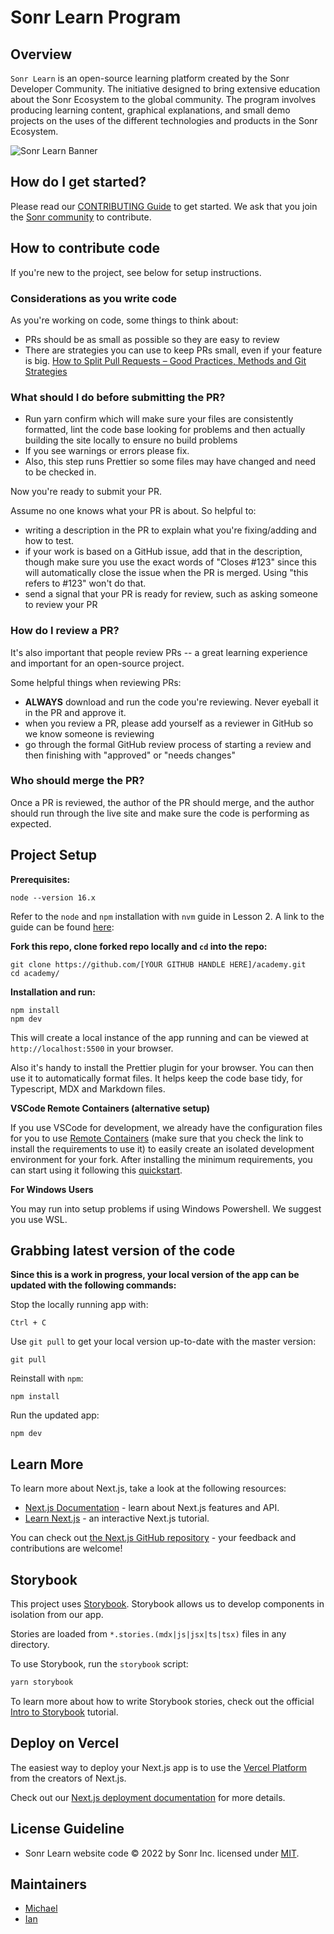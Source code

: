 # Sonr Learn Program

## Overview

`Sonr Learn` is an open-source learning platform created by the Sonr Developer Community. The initiative designed to bring extensive education about the Sonr Ecosystem to the global community. The program involves producing learning content, graphical explanations, and small demo projects on the uses of the different technologies and products in the Sonr Ecosystem.

![Sonr Learn Banner](assets/pngs/ReadMe.png)


## How do I get started?

Please read our [CONTRIBUTING Guide](CONTRIBUTING.md) to get started. We ask
that you join the [Sonr community](https://community.sonr.io) to contribute.

## How to contribute code

If you're new to the project, see below for setup instructions.

### Considerations as you write code

As you're working on code, some things to think about:

- PRs should be as small as possible so they are easy to review
- There are strategies you can use to keep PRs small, even if your feature is
  big.
  [How to Split Pull Requests – Good Practices, Methods and Git Strategies](https://www.thedroidsonroids.com/blog/splitting-pull-request)

### What should I do before submitting the PR?

-  Run yarn confirm which will make sure your files are consistently formatted, lint the code base looking for problems and then actually building the site locally to ensure no build problems
- If you see warnings or errors please fix.
- Also, this step runs Prettier so some files may have changed and need to be checked in.


Now you're ready to submit your PR.

Assume no one knows what your PR is about. So helpful to:

- writing a description in the PR to explain what you're fixing/adding and how
  to test.
- if your work is based on a GitHub issue, add that in the description, though
  make sure you use the exact words of "Closes #123" since this will
  automatically close the issue when the PR is merged. Using "this refers to
  #123" won't do that.
- send a signal that your PR is ready for review, such as asking someone to
  review your PR

### How do I review a PR?

It's also important that people review PRs -- a great learning experience and
important for an open-source project.

Some helpful things when reviewing PRs:

- **ALWAYS** download and run the code you're reviewing. Never eyeball it in the
  PR and approve it.
- when you review a PR, please add yourself as a reviewer in GitHub so we know
  someone is reviewing
- go through the formal GitHub review process of starting a review and then
  finishing with "approved" or "needs changes"

### Who should merge the PR?

Once a PR is reviewed, the author of the PR should merge, and the author should
run through the live site and make sure the code is performing as expected.

## Project Setup

**Prerequisites:**

    node --version 16.x

Refer to the `node` and `npm` installation with `nvm` guide in Lesson 2. A link
to the guide can be found
[here](https://www.notion.so/How-to-install-node-js-and-npm-67b2ab1f76f148f49f547b9156aeaf28):

**Fork this repo, clone forked repo locally and `cd` into the repo:**

    git clone https://github.com/[YOUR GITHUB HANDLE HERE]/academy.git
    cd academy/

**Installation and run:**

    npm install
    npm dev

This will create a local instance of the app running and can be viewed at
`http://localhost:5500` in your browser.

Also it's handy to install the Prettier plugin for your browser. You can then
use it to automatically format files. It helps keep the code base tidy, for
Typescript, MDX and Markdown files.

**VSCode Remote Containers (alternative setup)**

If you use VSCode for development, we already have the configuration files for
you to use
[Remote Containers](https://code.visualstudio.com/docs/remote/containers) (make
sure that you check the link to install the requirements to use it) to easily
create an isolated development environment for your fork. After installing the
minimum requirements, you can start using it following this
[quickstart](https://code.visualstudio.com/docs/remote/containers#_quick-start-open-a-git-repository-or-github-pr-in-an-isolated-container-volume).

**For Windows Users**

You may run into setup problems if using Windows Powershell. We suggest you use
WSL.

## Grabbing latest version of the code

**Since this is a work in progress, your local version of the app can be updated
with the following commands:**

Stop the locally running app with:

    Ctrl + C

Use `git pull` to get your local version up-to-date with the master version:

    git pull

Reinstall with `npm`:

    npm install

Run the updated app:

    npm dev

## Learn More

To learn more about Next.js, take a look at the following resources:

- [Next.js Documentation](https://nextjs.org/docs) - learn about Next.js
  features and API.
- [Learn Next.js](https://nextjs.org/learn) - an interactive Next.js tutorial.

You can check out
[the Next.js GitHub repository](https://github.com/vercel/next.js/) - your
feedback and contributions are welcome!

## Storybook

This project uses [Storybook](https://storybook.js.org/). Storybook allows us to
develop components in isolation from our app.

Stories are loaded from `*.stories.(mdx|js|jsx|ts|tsx)` files in any directory.

To use Storybook, run the `storybook` script:

```bash
yarn storybook
```

To learn more about how to write Storybook stories, check out the official
[Intro to Storybook](https://storybook.js.org/tutorials/intro-to-storybook/)
tutorial.

## Deploy on Vercel

The easiest way to deploy your Next.js app is to use the
[Vercel Platform](https://vercel.com/new?utm_medium=default-template&filter=next.js&utm_source=create-next-app&utm_campaign=create-next-app-readme)
from the creators of Next.js.

Check out our
[Next.js deployment documentation](https://nextjs.org/docs/deployment) for more
details.

## License Guideline

- Sonr Learn website code © 2022 by Sonr Inc. licensed
  under [MIT](./LICENSE).

## Maintainers

- [Michael](https://github.com/ma-sonr)
- [Ian](https://github.com/6missedcalls)
